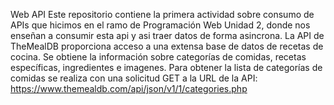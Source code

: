 Web API 
Este repositorio contiene la primera actividad sobre consumo de APIs que hicimos en el ramo de Programación Web Unidad 2, donde nos enseñan a consumir esta api y asi traer datos de forma asincrona.
La API de TheMealDB proporciona acceso a una extensa base de datos de recetas de cocina. Se obtiene la información sobre categorías de comidas,
recetas específicas, ingredientes e imagenes.
Para obtener la lista de categorías de comidas se realiza con una solicitud GET a la URL de la API: https://www.themealdb.com/api/json/v1/1/categories.php
